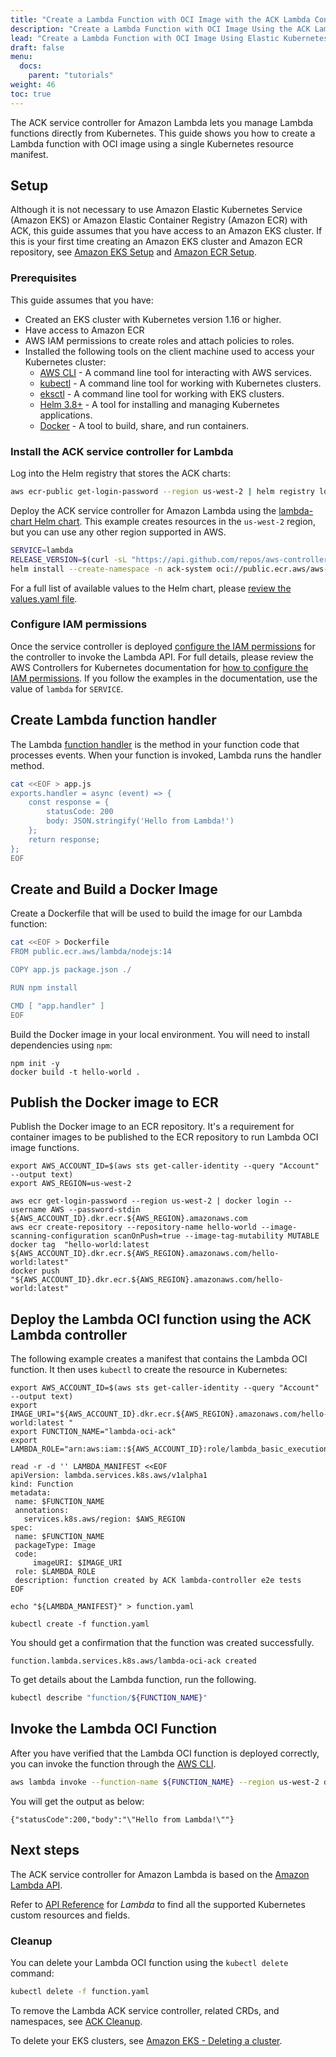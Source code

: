 ```yaml
---
title: "Create a Lambda Function with OCI Image with the ACK Lambda Controller"
description: "Create a Lambda Function with OCI Image Using the ACK Lambda Controller deployed on Amazon Elastic Kubernetes Service (EKS)."
lead: "Create a Lambda Function with OCI Image Using Elastic Kubernetes Service (EKS)."
draft: false
menu:
  docs:
    parent: "tutorials"
weight: 46
toc: true
---
```


The ACK service controller for Amazon Lambda lets you manage Lambda functions directly from Kubernetes.
This guide shows you how to create a Lambda function with OCI image using a single Kubernetes resource manifest.

## Setup

Although it is not necessary to use Amazon Elastic Kubernetes Service (Amazon EKS) or Amazon Elastic Container Registry (Amazon ECR) with ACK, this guide assumes that you
have access to an Amazon EKS cluster. If this is your first time creating an Amazon EKS cluster and Amazon ECR repository, see
[Amazon EKS Setup][eks-setup] and [Amazon ECR Setup](https://docs.aws.amazon.com/AmazonECR/latest/userguide/get-set-up-for-amazon-ecr.html). 

### Prerequisites

This guide assumes that you have:

- Created an EKS cluster with Kubernetes version 1.16 or higher.
- Have access to Amazon ECR
- AWS IAM permissions to create roles and attach policies to roles.
- Installed the following tools on the client machine used to access your Kubernetes cluster:
  - [AWS CLI](https://docs.aws.amazon.com/cli/latest/userguide/install-cliv1.html) - A command line tool for interacting with AWS services.
  - [kubectl](https://docs.aws.amazon.com/eks/latest/userguide/install-kubectl.html) - A command line tool for working with Kubernetes clusters.
  - [eksctl](https://docs.aws.amazon.com/eks/latest/userguide/eksctl.html) - A command line tool for working with EKS clusters.
  - [Helm 3.8+](https://helm.sh/docs/intro/install/) - A tool for installing and managing Kubernetes applications.
  - [Docker](https://docs.docker.com/engine/install/) - A tool to build, share, and run containers.

### Install the ACK service controller for Lambda

Log into the Helm registry that stores the ACK charts:

```bash
aws ecr-public get-login-password --region us-west-2 | helm registry login --username AWS --password-stdin public.ecr.aws
```

Deploy the ACK service controller for Amazon Lambda using the [lambda-chart Helm chart](https://gallery.ecr.aws/aws-controllers-k8s/lambda-chart). This example creates resources in the `us-west-2` region, but you can use any other region supported in AWS.

```bash
SERVICE=lambda
RELEASE_VERSION=$(curl -sL "https://api.github.com/repos/aws-controllers-k8s/${SERVICE}-controller/releases/latest" | grep '"tag_name":' | cut -d'"' -f4)
helm install --create-namespace -n ack-system oci://public.ecr.aws/aws-controllers-k8s/lambda-chart "--version=${RELEASE_VERSION}" --generate-name --set=aws.region=us-west-2
```

For a full list of available values to the Helm chart, please [review the values.yaml file](https://github.com/aws-controllers-k8s/lambda-controller/blob/main/helm/values.yaml).

### Configure IAM permissions

Once the service controller is deployed [configure the IAM permissions](https://aws-controllers-k8s.github.io/community/docs/user-docs/irsa/) for the
controller to invoke the Lambda API. For full details, please review the AWS Controllers for Kubernetes documentation
for [how to configure the IAM permissions](https://aws-controllers-k8s.github.io/community/docs/user-docs/irsa/). If you follow the examples in the documentation, use the
value of `lambda` for `SERVICE`.

## Create Lambda function handler
The Lambda [function handler](https://docs.aws.amazon.com/lambda/latest/dg/nodejs-handler.html) is the method in your function code that processes events. When your function is invoked, Lambda runs the handler method.

```bash
cat <<EOF > app.js
exports.handler = async (event) => {
    const response = {
        statusCode: 200
        body: JSON.stringify('Hello from Lambda!')
    };
    return response;
};
EOF
```

## Create and Build a Docker Image
Create a Dockerfile that will be used to build the image for our Lambda function:

```bash
cat <<EOF > Dockerfile
FROM public.ecr.aws/lambda/nodejs:14

COPY app.js package.json ./

RUN npm install

CMD [ "app.handler" ]
EOF
```
Build the Docker image in your local environment. You will need to install dependencies using `npm`:

```shell
npm init -y
docker build -t hello-world .
```
## Publish the Docker image to ECR
Publish the Docker image to an ECR repository. It's a requirement for container images to be published to the ECR repository to run Lambda OCI image functions.

```shell
export AWS_ACCOUNT_ID=$(aws sts get-caller-identity --query "Account" --output text)
export AWS_REGION=us-west-2

aws ecr get-login-password --region us-west-2 | docker login --username AWS --password-stdin ${AWS_ACCOUNT_ID}.dkr.ecr.${AWS_REGION}.amazonaws.com
aws ecr create-repository --repository-name hello-world --image-scanning-configuration scanOnPush=true --image-tag-mutability MUTABLE
docker tag  "hello-world:latest ${AWS_ACCOUNT_ID}.dkr.ecr.${AWS_REGION}.amazonaws.com/hello-world:latest"
docker push "${AWS_ACCOUNT_ID}.dkr.ecr.${AWS_REGION}.amazonaws.com/hello-world:latest"
```

## Deploy the Lambda OCI function using the ACK Lambda controller
The following example creates a manifest that contains the Lambda OCI function. It then uses `kubectl` to create the resource in Kubernetes:

```shell
export AWS_ACCOUNT_ID=$(aws sts get-caller-identity --query "Account" --output text)
export IMAGE_URI="${AWS_ACCOUNT_ID}.dkr.ecr.${AWS_REGION}.amazonaws.com/hello-world:latest "
export FUNCTION_NAME="lambda-oci-ack"
export LAMBDA_ROLE="arn:aws:iam::${AWS_ACCOUNT_ID}:role/lambda_basic_execution"

read -r -d '' LAMBDA_MANIFEST <<EOF
apiVersion: lambda.services.k8s.aws/v1alpha1
kind: Function
metadata:
 name: $FUNCTION_NAME
 annotations:
   services.k8s.aws/region: $AWS_REGION
spec:
 name: $FUNCTION_NAME
 packageType: Image
 code:
     imageURI: $IMAGE_URI
 role: $LAMBDA_ROLE
 description: function created by ACK lambda-controller e2e tests
EOF

echo "${LAMBDA_MANIFEST}" > function.yaml

kubectl create -f function.yaml
```
You should get a confirmation that the function was created successfully.

```
function.lambda.services.k8s.aws/lambda-oci-ack created
```
To get details about the Lambda function, run the following.

```bash
kubectl describe "function/${FUNCTION_NAME}"
```

## Invoke the Lambda OCI Function
After you have verified that the Lambda OCI function is deployed correctly, you can invoke the function through the [AWS CLI](https://docs.aws.amazon.com/cli/latest/reference/lambda/index.html).

```bash
aws lambda invoke --function-name ${FUNCTION_NAME} --region us-west-2 demo-function-list-items /dev/stdout | jq
```

You will get the output as below:
```
{"statusCode":200,"body":"\"Hello from Lambda!\""} 
```

## Next steps

The ACK service controller for Amazon Lambda is based on the [Amazon Lambda API](https://docs.aws.amazon.com/lambda/latest/dg/API_Reference.html).

Refer to [API Reference](https://aws-controllers-k8s.github.io/community/reference/) for *Lambda* to find
all the supported Kubernetes custom resources and fields.

### Cleanup

You can delete your Lambda OCI function using the `kubectl delete` command:

```bash
kubectl delete -f function.yaml
```

To remove the Lambda ACK service controller, related CRDs, and namespaces, see [ACK Cleanup][cleanup].

To delete your EKS clusters, see [Amazon EKS - Deleting a cluster][cleanup-eks].

[eks-setup]: https://docs.aws.amazon.com/deep-learning-containers/latest/devguide/deep-learning-containers-eks-setup.html
[cleanup]: ../../user-docs/cleanup/
[cleanup-eks]: https://docs.aws.amazon.com/eks/latest/userguide/delete-cluster.html

